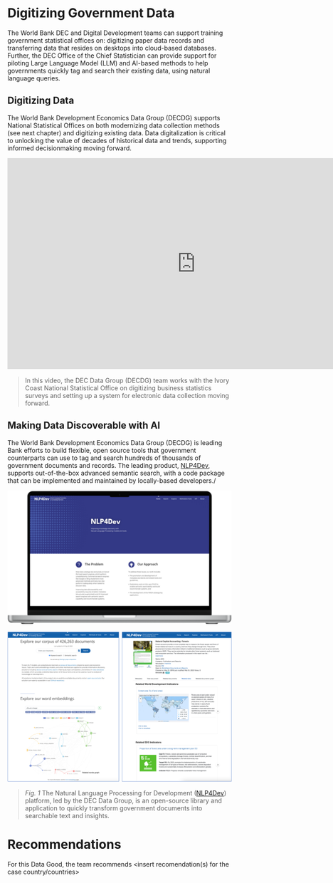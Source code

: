 # Digitizing Government Data

The World Bank DEC and Digital Development teams can support training government statistical offices on: digitizing paper data records and transferring data that resides on desktops into cloud-based databases. Further, the DEC Office of the Chief Statistician can provide support for piloting Large Language Model (LLM) and AI-based methods to help governments quickly tag and search their existing data, using natural language queries.

## Digitizing Data

The World Bank Development Economics Data Group (DECDG) supports National Statistical Offices on both modernizing data collection methods (see next chapter) and digitizing existing data. Data digitalization is critical to unlocking the value of decades of historical data and trends, supporting informed decisionmaking moving forward. 

<iframe width="843" height="474" src="https://www.youtube.com/embed/3iOEhPIR75o" title="World Bank Program for Digitizing Business Statistics in the Ivory Coast" frameborder="0" allow="accelerometer; autoplay; clipboard-write; encrypted-media; gyroscope; picture-in-picture; web-share" allowfullscreen></iframe>

> In this video, the DEC Data Group (DECDG) team works with the Ivory Coast National Statistical Office on digitizing business statistics surveys and setting up a system for electronic data collection moving forward. 

## Making Data Discoverable with AI

The World Bank Development Economics Data Group (DECDG) is leading Bank efforts to build flexible, open source tools that government counterparts can use to tag and search hundreds of thousands of government documents and records. The leading product, [NLP4Dev](https://www.nlp4dev.org/), supports out-of-the-box advanced semantic search, with a code package that can be implemented and maintained by locally-based developers./



[<img src="images/intro-nlp4dev.png" title="" alt="" data-align="inline">]()

![](images/intro-nlp4dev-2.png)

> *Fig. 1* The Natural Language Processing for Development ([NLP4Dev](https://www.nlp4dev.org/)) platform, led by the DEC Data Group, is an open-source library and application to quickly transform government documents into searchable text and insights. 

# Recommendations

For this Data Good, the team recommends <insert recomendation(s) for the case country/countries>
